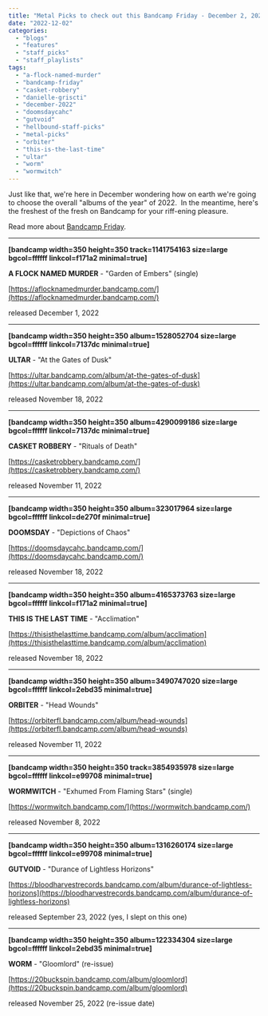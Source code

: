 ```yaml
---
title: "Metal Picks to check out this Bandcamp Friday - December 2, 2022"
date: "2022-12-02"
categories: 
  - "blogs"
  - "features"
  - "staff_picks"
  - "staff_playlists"
tags: 
  - "a-flock-named-murder"
  - "bandcamp-friday"
  - "casket-robbery"
  - "danielle-griscti"
  - "december-2022"
  - "doomsdaycahc"
  - "gutvoid"
  - "hellbound-staff-picks"
  - "metal-picks"
  - "orbiter"
  - "this-is-the-last-time"
  - "ultar"
  - "worm"
  - "wormwitch"
---
```


Just like that, we're here in December wondering how on earth we're going to choose the overall "albums of the year" of 2022.  In the meantime, here's the freshest of the fresh on Bandcamp for your riff-ening pleasure.

Read more about [Bandcamp Friday](https://isitbandcampfriday.com/).

* * *

**\[bandcamp width=350 height=350 track=1141754163 size=large bgcol=ffffff linkcol=f171a2 minimal=true\]**

**A FLOCK NAMED MURDER** - "Garden of Embers" (single)

[https://aflocknamedmurder.bandcamp.com/](https://aflocknamedmurder.bandcamp.com/)

released December 1, 2022

* * *

**\[bandcamp width=350 height=350 album=1528052704 size=large bgcol=ffffff linkcol=7137dc minimal=true\]**

**ULTAR** - "At the Gates of Dusk"

[https://ultar.bandcamp.com/album/at-the-gates-of-dusk](https://ultar.bandcamp.com/album/at-the-gates-of-dusk)

released November 18, 2022

* * *

**\[bandcamp width=350 height=350 album=4290099186 size=large bgcol=ffffff linkcol=7137dc minimal=true\]**

**CASKET ROBBERY** - "Rituals of Death"

[https://casketrobbery.bandcamp.com/](https://casketrobbery.bandcamp.com/)

released November 11, 2022

* * *

**\[bandcamp width=350 height=350 album=323017964 size=large bgcol=ffffff linkcol=de270f minimal=true\]**

**DOOMSDAY** - "Depictions of Chaos"

[https://doomsdaycahc.bandcamp.com/](https://doomsdaycahc.bandcamp.com/)

released November 18, 2022

* * *

**\[bandcamp width=350 height=350 album=4165373763 size=large bgcol=ffffff linkcol=f171a2 minimal=true\]**

**THIS IS THE LAST TIME** - "Acclimation"

[https://thisisthelasttime.bandcamp.com/album/acclimation](https://thisisthelasttime.bandcamp.com/album/acclimation)

released November 18, 2022

* * *

**\[bandcamp width=350 height=350 album=3490747020 size=large bgcol=ffffff linkcol=2ebd35 minimal=true\]**

**ORBITER** - "Head Wounds"

[https://orbiterfl.bandcamp.com/album/head-wounds](https://orbiterfl.bandcamp.com/album/head-wounds)

released November 11, 2022

* * *

**\[bandcamp width=350 height=350 track=3854935978 size=large bgcol=ffffff linkcol=e99708 minimal=true\]**

**WORMWITCH** - "Exhumed From Flaming Stars" (single)

[https://wormwitch.bandcamp.com/](https://wormwitch.bandcamp.com/)

released November 8, 2022

* * *

**\[bandcamp width=350 height=350 album=1316260174 size=large bgcol=ffffff linkcol=e99708 minimal=true\]**

**GUTVOID** - "Durance of Lightless Horizons"

[https://bloodharvestrecords.bandcamp.com/album/durance-of-lightless-horizons](https://bloodharvestrecords.bandcamp.com/album/durance-of-lightless-horizons)

released September 23, 2022 (yes, I slept on this one)

* * *

**\[bandcamp width=350 height=350 album=122334304 size=large bgcol=ffffff linkcol=2ebd35 minimal=true\]**

**WORM** - "Gloomlord" (re-issue)

[https://20buckspin.bandcamp.com/album/gloomlord](https://20buckspin.bandcamp.com/album/gloomlord)

released November 25, 2022 (re-issue date)
